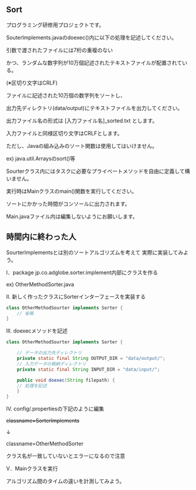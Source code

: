 ## Sort

プログラミング研修用プロジェクトです。

SouterImplements.javaのdoexec()内に以下の処理を記述してください。

引数で渡されたファイルには7桁の重複のない

かつ、ランダムな数字列が10万個記述されたテキストファイルが配置されている。

(※区切り文字はCRLF)

ファイルに記述された10万個の数字列をソートし、

出力先ディレクトリ(data/output)にテキストファイルを出力してください。

出力ファイル名の形式は [入力ファイル名]_sorted.txt とします。

入力ファイルと同様区切り文字はCRLFとします。

ただし、Javaの組み込みのソート関数は使用してはいけません。

ex) java.util.Arraysのsort()等

Sourterクラス内にはタスクに必要なプライベートメソッドを自由に定義して構いません。

実行時はMainクラスのmain()関数を実行してください。

ソートにかかった時間がコンソールに出力されます。

Main.javaファイル内は編集しないようにお願いします。



## 時間内に終わった人

SourterImplementsとは別のソートアルゴリズムを考えて
実際に実装してみよう。

Ⅰ．package jp.co.adglobe.sorter.implement内部にクラスを作る

ex) OtherMethodSorter.java

Ⅱ. 新しく作ったクラスにSorterインターフェースを実装する

```java
class OtherMethodSourter implements Sorter {
    // 省略
}
```

Ⅲ. doexecメソッドを記述
```java
class OtherMethodSourter implements Sorter {

	// データの出力先ディレクトリ
	private static final String OUTPUT_DIR = "data/output/";
	// 入力データの格納ディレクトリ
	private static final String INPUT_DIR = "data/input/";

    public void doexec(String filepath) {
    // 処理を記述
    }
}
```

Ⅳ. config/.propertiesの下記のように編集

~~classname=SorterImplements~~

↓

classname=OtherMethodSorter

クラス名が一致していないとエラーになるので注意

Ⅴ．Mainクラスを実行


アルゴリズム間のタイムの違いを計測してみよう。
